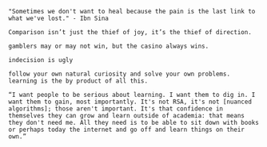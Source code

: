 
`"Sometimes we don't want to heal because the pain is the last link to what we've lost." - Ibn Sina`

`Comparison isn’t just the thief of joy, it’s the thief of direction.`

`gamblers may or may not win, but the casino always wins.`

`indecision is ugly`

`follow your own natural curiosity and solve your own problems. learning is the by product of all this.`

`“I want people to be serious about learning. I want them to dig in. I want them to gain, most importantly. It's not RSA, it's not [nuanced algorithms]; those aren't important. It's that confidence in themselves they can grow and learn outside of academia: that means they don't need me. All they need is to be able to sit down with books or perhaps today the internet and go off and learn things on their own.”`

